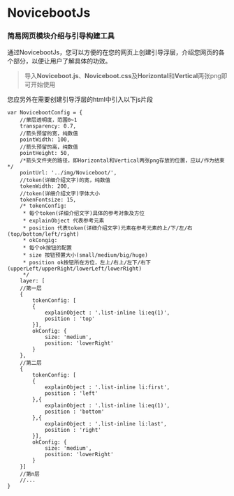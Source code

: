 # NovicebootJs 
### 简易网页模块介绍与引导构建工具

通过NovicebootJs，您可以方便的在您的网页上创建引导浮层，介绍您网页的各个部分，以便让用户了解具体的功效。

> 导入**Noviceboot.js**、**Noviceboot.css**及**Horizontal**和**Vertical**两张png即可开始使用

您应另外在需要创建引导浮层的html中引入以下js片段

```
var NovicebootConfig = {
	//蒙层透明度，范围0~1
	transparency: 0.7,
	//箭头预留的宽，纯数值
	pointWidth: 100,
	//箭头预留的高，纯数值
	pointHeight: 50,
	/*箭头文件夹的路径，即Horizontal和Vertical两张png存放的位置，应以/作为结束*/
	pointUrl: '../img/Noviceboot/',
	//token(详细介绍文字)的宽，纯数值
	tokenWidth: 200,
	//token(详细介绍文字)字体大小
	tokenFontsize: 15,
	/* tokenConfig:
	 * 每个token(详细介绍文字)具体的参考对象及方位
	 * explainObject 代表参考元素
	 * position 代表token(详细介绍文字)元素在参考元素的上/下/左/右(top/bottom/left/right)
	 * okCongig:
	 * 每个ok按钮的配置
	 * size 按钮预置大小(small/medium/big/huge)
	 * position ok按钮所在方位，左上/右上/左下/右下(upperLeft/upperRight/lowerLeft/lowerRight)
	 */
	layer: [
	//第一层
	{
		tokenConfig: [
		{
			explainObject : '.list-inline li:eq(1)',
			position : 'top'
		}],
		okConfig: {
			size: 'medium',
			position: 'lowerRight'
		}
	},
	//第二层
	{
		tokenConfig: [
		{
			explainObject : '.list-inline li:first',
			position : 'left'
		},{
			explainObject : '.list-inline li:eq(1)',
			position : 'bottom'
		},{
			explainObject : '.list-inline li:last',
			position : 'right'
		}],
		okConfig: {
			size: 'medium',
			position: 'lowerRight'
		}
	}]
	//第n层
	//...
}
```
